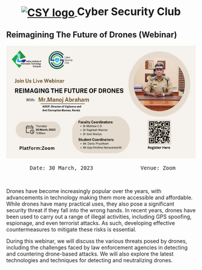 <h1 align="center">
    <a href="https://github.com/CSYClubIIITK/ClubVault">
        <img src="https://github.com/DPRIYATHAM/ClubVault/blob/main/Logo.png" valign="middle" height="58" alt="CSY logo" />
    </a>
    <span valign="middle">
        Cyber Security Club
    </span>
</h1>

<section>
    <div class="container container1">
        <div class="content">
            <h2>Reimagining The Future of Drones (Webinar)</h2>
            <img class="banner" src="banner.png" alt="Reimagining The Future of Drones" style="height:300px;">
            <p><pre><center> Date: 30 March, 2023               Venue: Zoom</center></pre></p>
            <br>
            <p>Drones have become increasingly popular over the years, with advancements in technology making them more accessible and affordable. While drones have many practical uses, they also pose a significant security threat if they fall into the wrong hands. In recent years, drones have been used to carry out a range of illegal activities, including GPS spoofing, espionage, and even terrorist attacks. As such, developing effective countermeasures to mitigate these risks is essential.

During this webinar, we will discuss the various threats posed by drones, including the challenges faced by law enforcement agencies in detecting and countering drone-based attacks. We will also explore the latest technologies and techniques for detecting and neutralizing drones.</p>
        </div>
    </div>

</section>
</body>
